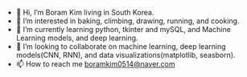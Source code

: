 - 👋 Hi, I’m Boram Kim living in South Korea.
- 👀 I’m interested in baking, climbing, drawing, running, and cooking.  
- 🌱 I’m currently learning python, tkinter and mySQL, and Machine Learning models, and deep learning.
- 💞️ I’m looking to collaborate on machine learning, deep learning models(CNN, RNN), and data visualizations(matplotlib, seasborn).
- 📫 How to reach me boramkim0514@naver.com
<!---
boramkim0514/boramkim0514 is a ✨ special ✨ repository because its `README.md` (this file) appears on your GitHub profile.
You can click the Preview link to take a look at your changes.
--->
